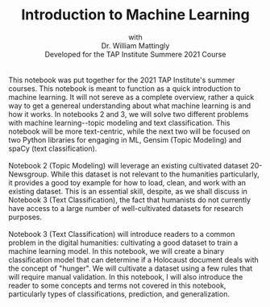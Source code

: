 
# <div align="center">Introduction to Machine Learning</div>
<div align="center">
  with<br>
  Dr. William Mattingly<br>
  Developed for the TAP Institute
  Summere 2021 Course
</div>
<br><br>
This notebook was put together for the 2021 TAP Institute's summer courses. This notebook is meant to function as a quick introduction to machine learning. It will not sereve as a complete overview, rather a quick way to get a genereal understanding about what machine learning is and how it works. In notebooks 2 and 3, we will solve two different problems with machine learning--topic modeling and text classification. This notebook will be more text-centric, while the next two will be focused on two Python libraries for engaging in ML, Gensim (Topic Modeling) and spaCy (text classification).
<br><br>
Notebook 2 (Topic Modeling) will leverage an existing cultivated dataset 20-Newsgroup. While this dataset is not relevant to the humanities particularly, it provides a good toy example for how to load, clean, and work with an existing dataset. This is an essential skill, despite, as we shall discuss in Notebook 3 (Text Classification), the fact that humanists do not currently have access to a large number of well-cultivated datasets for research purposes.
<br><br>
Notebook 3 (Text Classification) will introduce readers to a common problem in the digital humanities: cultivating a good dataset to train a machine learning model. In this notebook, we will create a binary classification model that can determine if a Holocaust document deals with the concept of "hunger". We will cultivate a dataset using a few rules that will require manual validation. In this notebook, I will also introduce the reader to some concepts and terms not covered in this notebook, particularly types of classifications, prediction, and generalization.
